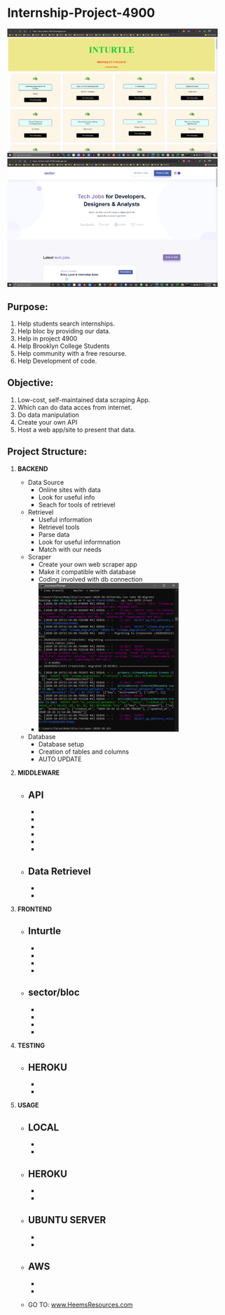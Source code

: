 # Internship-Project-4900

<img src = "screenshots/heroku-turtle-final-3.png" width=480>        <img src = "screenshots/heroku-sector-final-2.png" width=480>
## Purpose:

1. Help students search internships.
2. Help bloc by providing our data.
3. Help in project 4900
4. Help Brooklyn College Students
5. Help community with a free resourse.
6. Help Development of code.

## Objective:

1. Low-cost, self-maintained data scraping App.
2. Which can do data acces from internet.
3. Do data manipulation
4. Create your own API
4. Host a web app/site to present that data.

## Project Structure:

1. **BACKEND** 
   - Data Source
     - Online sites with data
     - Look for useful info
     - Seach for tools of retrievel
   - Retrievel
     - Useful information
     - Retrievel tools
     - Parse data
     - Look for useful informnation
     - Match with our needs
   - Scraper
     - Create your own web scraper app
     - Make it compatible with database
     - Coding involved with db connection
     - <img src = "screenshots/sc.png" width=320>
   - Database
     - Database setup
     - Creation of tables and columns
     - AUTO UPDATE
2. **MIDDLEWARE**
   - API
      - 
      -   
      -   
      -   
      -   
      -   
      -   
   - Data Retrievel
      - 
      - 
      - 
        
3. **FRONTEND**
   - Inturtle
      - 
      - 
      - 
      - 
      - 
   - sector/bloc
      - 
      - 
      - 
      - 
      - 

4. **TESTING**
   - HEROKU
      - 
      - 
      - 

5. **USAGE**

   - LOCAL
      - 
      - 
      - 
   - HEROKU
      - 
      - 
      - 
   - UBUNTU SERVER
      - 
      - 
      - 
   - AWS 
      - 
      - 
      - 


   - GO TO: www.HeemsResources.com
